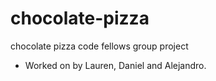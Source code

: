 # chocolate-pizza
chocolate pizza code fellows group project


- Worked on by Lauren, Daniel and Alejandro.
